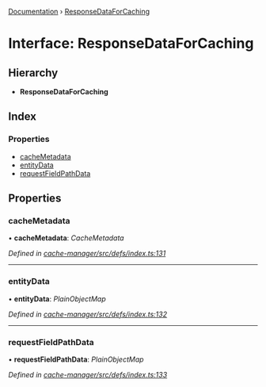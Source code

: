[Documentation](../README.md) › [ResponseDataForCaching](responsedataforcaching.md)

# Interface: ResponseDataForCaching

## Hierarchy

* **ResponseDataForCaching**

## Index

### Properties

* [cacheMetadata](responsedataforcaching.md#cachemetadata)
* [entityData](responsedataforcaching.md#entitydata)
* [requestFieldPathData](responsedataforcaching.md#requestfieldpathdata)

## Properties

###  cacheMetadata

• **cacheMetadata**: *CacheMetadata*

*Defined in [cache-manager/src/defs/index.ts:131](https://github.com/badbatch/graphql-box/blob/0289bea5/packages/cache-manager/src/defs/index.ts#L131)*

___

###  entityData

• **entityData**: *PlainObjectMap*

*Defined in [cache-manager/src/defs/index.ts:132](https://github.com/badbatch/graphql-box/blob/0289bea5/packages/cache-manager/src/defs/index.ts#L132)*

___

###  requestFieldPathData

• **requestFieldPathData**: *PlainObjectMap*

*Defined in [cache-manager/src/defs/index.ts:133](https://github.com/badbatch/graphql-box/blob/0289bea5/packages/cache-manager/src/defs/index.ts#L133)*
